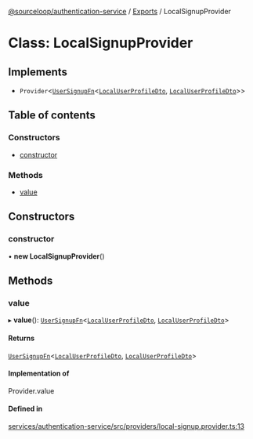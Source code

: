 [@sourceloop/authentication-service](../README.md) / [Exports](../modules.md) / LocalSignupProvider

# Class: LocalSignupProvider

## Implements

- `Provider`<[`UserSignupFn`](../modules.md#usersignupfn)<[`LocalUserProfileDto`](LocalUserProfileDto.md), [`LocalUserProfileDto`](LocalUserProfileDto.md)\>\>

## Table of contents

### Constructors

- [constructor](LocalSignupProvider.md#constructor)

### Methods

- [value](LocalSignupProvider.md#value)

## Constructors

### constructor

• **new LocalSignupProvider**()

## Methods

### value

▸ **value**(): [`UserSignupFn`](../modules.md#usersignupfn)<[`LocalUserProfileDto`](LocalUserProfileDto.md), [`LocalUserProfileDto`](LocalUserProfileDto.md)\>

#### Returns

[`UserSignupFn`](../modules.md#usersignupfn)<[`LocalUserProfileDto`](LocalUserProfileDto.md), [`LocalUserProfileDto`](LocalUserProfileDto.md)\>

#### Implementation of

Provider.value

#### Defined in

[services/authentication-service/src/providers/local-signup.provider.ts:13](https://github.com/sourcefuse/loopback4-microservice-catalog/blob/00e854d46/services/authentication-service/src/providers/local-signup.provider.ts#L13)
